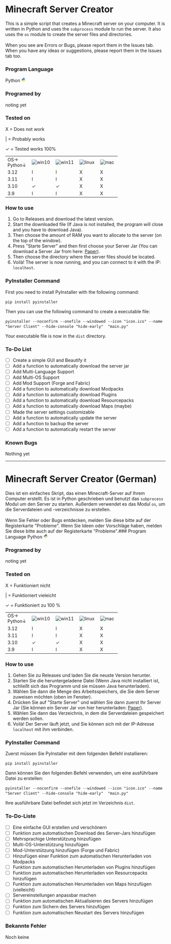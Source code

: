 # Minecraft Server Creator
This is a simple script that creates a Minecraft server on your computer. It is written in Python and uses the `subprocess` module to run the server. It also uses the `os` module to create the server files and directories.
<br/>
<br/>
When you see are Errors or Bugs, please report them in the Issues tab. When you have any ideas or suggestions, please report them in the Issues tab too.
### Program Language
Python <img src="https://raw.githubusercontent.com/devicons/devicon/master/icons/python/python-original.svg" alt="python" width="15" height="15"/>
<br/>
### Programed by
noting yet
### Tested on
<p>X = Does not work</p>
<p>| = Probably works</p>
<p>✓ = Tested works 100%</p>
<table>
<tbody>
<tr>
<td>OS→<br/>Python↓&nbsp;</td>
<td><img src="https://seeklogo.com/images/W/windows-10-icon-logo-5BC5C69712-seeklogo.com.png" width="25" height="25" alt="win10">&nbsp;</td>
<td><img src="https://i.imgur.com/d4TKyFD.png" height="25" alt="win11">&nbsp;</td>
<td><img src="https://cdn-icons-png.flaticon.com/512/518/518713.png" height="29" alt="linux">&nbsp;</td>
<td><img src="https://cdn-icons-png.flaticon.com/512/2/2235.png" height="25" alt="mac">&nbsp;</td>
</tr>
<tr>
<td>3.12&nbsp;</td>
<td>I&nbsp;</td>
<td>I&nbsp;</td>
<td>X&nbsp;</td>
<td>X&nbsp;</td>
</tr>
<tr>
<td>3.11&nbsp;</td>
<td>I&nbsp;</td>
<td>I&nbsp;</td>
<td>X&nbsp;</td>
<td>X&nbsp;</td>
</tr>
<tr>
<td>3.10&nbsp;</td>
<td>✓&nbsp;</td>
<td>✓&nbsp;</td>
<td>X&nbsp;</td>
<td>X&nbsp;</td>
</tr>
<tr>
<td>3.9&nbsp;</td>
<td>I&nbsp;</td>
<td>I&nbsp;</td>
<td>X&nbsp;</td>
<td>X&nbsp;</td>
</tr>
</tbody>
</table>

### How to use
1. Go to Releases and download the latest version.
2. Start the downloaded file (If Java is not installed, the program will close and you have to download Java).
3. Then choose the amount of RAM you want to allocate to the server (on the top of the window).
4. Press "Starte Server" and then first choose your Server Jar (You can download a Server Jar from here: [Paper](https://papermc.io/)).
5. Then choose the directory where the server files should be located.
6. Voilà! The server is now running, and you can connect to it with the IP: `localhost`.

### PyInstaller Command
First you need to install PyInstaller with the following command:
```
pip install pyinstaller
```
Then you can use the following command to create a executable file:
```
pyinstaller --noconfirm --onefile --windowed --icon "icon.ico" --name "Server Client" --hide-console "hide-early"  "main.py"
```
Your executable file is now in the `dist` directory.

### To-Do List
- [ ] Create a simple GUI and Beautify it
- [ ] Add a function to automatically download the server jar
- [ ] Add Multi-Language Support
- [ ] Add Multi-OS Support
- [ ] Add Mod Support (Forge and Fabric)
- [ ] Add a function to automatically download Modpacks
- [ ] Add a function to automatically download Plugins
- [ ] Add a function to automatically download Resourcepacks
- [ ] Add a function to automatically download Maps (maybe)
- [ ] Made the server settings customizable
- [ ] Add a function to automatically update the server
- [ ] Add a function to backup the server
- [ ] Add a function to automatically restart the server

### Known Bugs
Nothing yet

---
# Minecraft Server Creator (German)
Dies ist ein einfaches Skript, das einen Minecraft-Server auf Ihrem Computer erstellt. Es ist in Python geschrieben und benutzt das `subprocess` Modul um den Server zu starten. Außerdem verwendet es das Modul `os`, um die Serverdateien und -verzeichnisse zu erstellen.<br/>
<br/>
Wenn Sie Fehler oder Bugs entdecken, melden Sie diese bitte auf der Registerkarte "Probleme". Wenn Sie Ideen oder Vorschläge haben, melden Sie diese bitte auch auf der Registerkarte "Probleme".### Program Language
Python <img src="https://raw.githubusercontent.com/devicons/devicon/master/icons/python/python-original.svg" alt="python" width="15" height="15"/>
<br/>
### Programed by
noting yet
### Tested on
<p>X = Funktioniert nicht</p>
<p>| = Funktioniert vieleicht</p>
<p>✓ = Funktioniert zu 100 %</p>
<table>
<tbody>
<tr>
<td>OS→<br/>Python↓&nbsp;</td>
<td><img src="https://seeklogo.com/images/W/windows-10-icon-logo-5BC5C69712-seeklogo.com.png" width="25" height="25" alt="win10">&nbsp;</td>
<td><img src="https://i.imgur.com/d4TKyFD.png" height="25" alt="win11">&nbsp;</td>
<td><img src="https://cdn-icons-png.flaticon.com/512/518/518713.png" height="29" alt="linux">&nbsp;</td>
<td><img src="https://cdn-icons-png.flaticon.com/512/2/2235.png" height="25" alt="mac">&nbsp;</td>
</tr>
<tr>
<td>3.12&nbsp;</td>
<td>I&nbsp;</td>
<td>I&nbsp;</td>
<td>X&nbsp;</td>
<td>X&nbsp;</td>
</tr>
<tr>
<td>3.11&nbsp;</td>
<td>I&nbsp;</td>
<td>I&nbsp;</td>
<td>X&nbsp;</td>
<td>X&nbsp;</td>
</tr>
<tr>
<td>3.10&nbsp;</td>
<td>✓&nbsp;</td>
<td>✓&nbsp;</td>
<td>X&nbsp;</td>
<td>X&nbsp;</td>
</tr>
<tr>
<td>3.9&nbsp;</td>
<td>I&nbsp;</td>
<td>I&nbsp;</td>
<td>X&nbsp;</td>
<td>X&nbsp;</td>
</tr>
</tbody>
</table>

### How to use
1. Gehen Sie zu Releases und laden Sie die neuste Version herunter.
2. Starten Sie die heruntergeladene Datei (Wenn Java nicht installiert ist, schließt sich das Programm und sie müssen Java herunterladen).
3. Wählen Sie dann die Menge des Arbeitsspeichers, die Sie dem Server zuweisen möchten (oben im Fenster).
4. Drücken Sie auf "Starte Server" und wählen Sie dann zuerst Ihr Server Jar (Sie können ein Server Jar von hier herunterladen: [Paper](https://papermc.io/)).
5. Wählen Sie dann das Verzeichnis, in dem die Serverdateien gespeichert werden sollen.
6. Voilà! Der Server läuft jetzt, und Sie können sich mit der IP-Adresse `localhost` mit ihm verbinden.

### PyInstaller Command
Zuerst müssen Sie PyInstaller mit dem folgenden Befehl installieren:
```
pip install pyinstaller
```
Dann können Sie den folgenden Befehl verwenden, um eine ausführbare Datei zu erstellen:
```
pyinstaller --noconfirm --onefile --windowed --icon "icon.ico" --name "Server Client" --hide-console "hide-early"  "main.py"
```
Ihre ausführbare Datei befindet sich jetzt im Verzeichnis `dist`.

### To-Do-Liste
- [ ] Eine einfache GUI erstellen und verschönern
- [ ] Funktion zum automatischen Download des Server-Jars hinzufügen
- [ ] Mehrsprachige Unterstützung hinzufügen
- [ ] Multi-OS-Unterstützung hinzufügen
- [ ] Mod-Unterstützung hinzufügen (Forge und Fabric)
- [ ] Hinzufügen einer Funktion zum automatischen Herunterladen von Modpacks
- [ ] Funktion zum automatischen Herunterladen von Plugins hinzufügen
- [ ] Funktion zum automatischen Herunterladen von Resourcepacks hinzufügen
- [ ] Funktion zum automatischen Herunterladen von Maps hinzufügen (vielleicht)
- [ ] Servereinstellungen anpassbar machen
- [ ] Funktion zum automatischen Aktualisieren des Servers hinzufügen
- [ ] Funktion zum Sichern des Servers hinzufügen
- [ ] Funktion zum automatischen Neustart des Servers hinzufügen

### Bekannte Fehler
Noch keine
